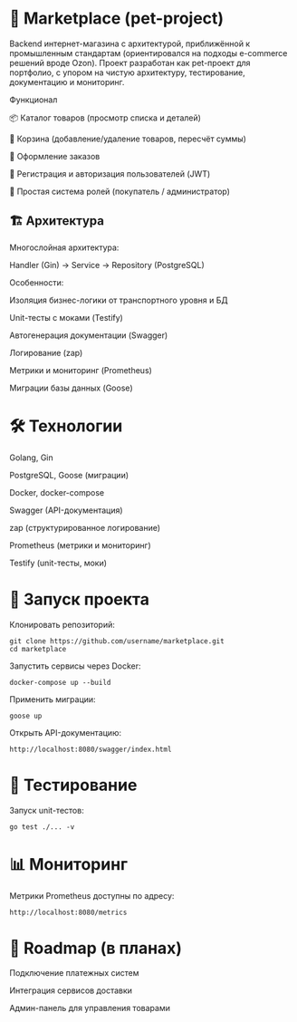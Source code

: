 # 🛒 **Marketplace (pet-project)**

Backend интернет-магазина с архитектурой, приближённой к промышленным стандартам (ориентировался на подходы e-commerce решений вроде Ozon).
Проект разработан как pet-проект для портфолио, с упором на чистую архитектуру, тестирование, документацию и мониторинг.

Функционал

📦 Каталог товаров (просмотр списка и деталей)

🛒 Корзина (добавление/удаление товаров, пересчёт суммы)

📑 Оформление заказов

👤 Регистрация и авторизация пользователей (JWT)

🔑 Простая система ролей (покупатель / администратор)


## 🏗 **Архитектура**

Многослойная архитектура:

Handler (Gin) → Service → Repository (PostgreSQL)


Особенности:

Изоляция бизнес-логики от транспортного уровня и БД

Unit-тесты с моками (Testify)

Автогенерация документации (Swagger)

Логирование (zap)

Метрики и мониторинг (Prometheus)

Миграции базы данных (Goose)


# 🛠️ **Технологии**

Golang, Gin

PostgreSQL, Goose (миграции)

Docker, docker-compose

Swagger (API-документация)

zap (структурированное логирование)

Prometheus (метрики и мониторинг)

Testify (unit-тесты, моки)


# 🚀 **Запуск проекта**

Клонировать репозиторий:

```
git clone https://github.com/username/marketplace.git
cd marketplace
```

Запустить сервисы через Docker:

```
docker-compose up --build
```

Применить миграции:

```
goose up
```

Открыть API-документацию:

```
http://localhost:8080/swagger/index.html
```

# 🧪 **Тестирование**

Запуск unit-тестов:
```
go test ./... -v
```

# 📊 **Мониторинг**

Метрики Prometheus доступны по адресу:

```
http://localhost:8080/metrics
```


# 📌 **Roadmap (в планах)**

Подключение платежных систем

Интеграция сервисов доставки

Админ-панель для управления товарами